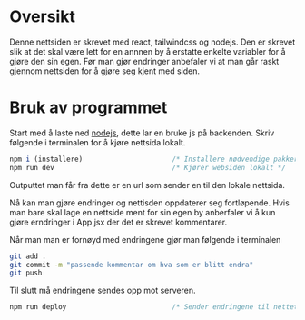 # Oversikt
Denne nettsiden er skrevet med react, tailwindcss og nodejs. Den er skrevet slik at det skal være lett for en annnen by å erstatte enkelte variabler for å gjøre den sin egen. Før man gjør endringer anbefaler vi at man går raskt gjennom nettsiden for å gjøre seg kjent med siden.

# Bruk av programmet
Start med å laste ned [nodejs](https://nodejs.org/en), dette lar en bruke js på backenden. 
Skriv følgende i terminalen for å kjøre nettsida lokalt. 

```js
npm i (installere)                      /* Installere nødvendige pakker */
npm run dev                             /* Kjører websiden lokalt */
```

Outputtet man får fra dette er en url som sender en til den lokale nettsida.

Nå kan man gjøre endringer og nettisden oppdaterer seg fortløpende. Hvis man bare skal lage en nettside ment for sin egen by anberfaler vi å kun gjøre erndringer i App.jsx der det er skrevet kommentarer. 

Når man man er fornøyd med endringene gjør man følgende i terminalen

```bash
git add .
git commit -m "passende kommentar om hva som er blitt endra"
git push
```

Til slutt må endringene sendes opp mot serveren. 

```js
npm run deploy                          /* Sender endringene til nettet */
```
